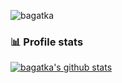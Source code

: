 <p align="left"> <img src="https://komarev.com/ghpvc/?username=bagatka" alt="bagatka" /> </p>

### 📊 Profile stats

[![bagatka's github stats](https://github-readme-stats.vercel.app/api?username=bagatka&show_icons=true&title_color=fff&icon_color=79ff97&text_color=9f9f9f&bg_color=151515&count_private=true&include_all_commits=true)](https://github.com/bagatka/github-readme-stats)
